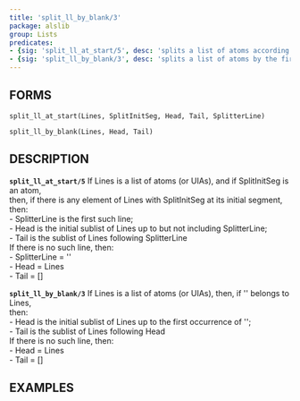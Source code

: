 ```yaml
---
title: 'split_ll_by_blank/3'
package: alslib
group: Lists
predicates:
- {sig: 'split_ll_at_start/5', desc: 'splits a list of atoms according to an initial subatom'}
- {sig: 'split_ll_by_blank/3', desc: 'splits a list of atoms by the first null atom'}
---
```

## FORMS

`split_ll_at_start(Lines, SplitInitSeg, Head, Tail, SplitterLine)`

`split_ll_by_blank(Lines, Head, Tail)`

## DESCRIPTION

**`split_ll_at_start/5`** If Lines is a list of atoms (or UIAs), and if SplitInitSeg is an atom,  
    then, if there is any element of Lines with SplitInitSeg at its initial segment,  
    then:  
    -	SplitterLine is the first such line;  
    -	Head is the initial sublist of Lines up to but not including SplitterLine;  
    -	Tail is the sublist of Lines following SplitterLine  
    If there is no such line, then:  
    -	SplitterLine = ''  
    -	Head = Lines  
    -	Tail = []  

**`split_ll_by_blank/3`** If Lines is a list of atoms (or UIAs), then, if '' belongs to Lines,  
    then:  
    -	Head is the initial sublist of Lines up to the first occurrence of '';  
    -	Tail is the sublist of Lines following Head  
    If there is no such line, then:  
    -	Head = Lines  
    -	Tail = []  

## EXAMPLES

